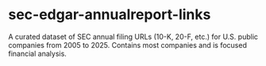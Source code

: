 # sec-edgar-annualreport-links
A curated dataset of SEC annual filing URLs (10-K, 20-F, etc.) for U.S. public companies from 2005 to 2025. Contains most companies and is focused financial analysis.
